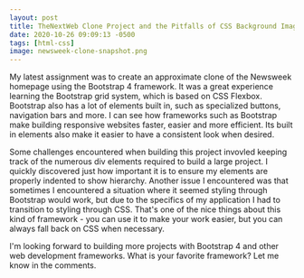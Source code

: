 ```yaml
---
layout: post
title: TheNextWeb Clone Project and the Pitfalls of CSS Background Images
date: 2020-10-26 09:09:13 -0500
tags: [html-css]
image: newsweek-clone-snapshot.png
---
```

My latest assignment was to create an approximate clone of the Newsweek homepage using the Bootstrap 4 framework. It was a great experience learning the Bootstrap grid system, which is based on CSS Flexbox. Bootstrap also has a lot of elements built in, such as specialized buttons, navigation bars and more. I can see how frameworks such as Bootstrap make building responsive websites faster, easier and more efficient. Its built in elements also make it easier to have a consistent look when desired.

Some challenges encountered when building this project invovled keeping track of the numerous div elements required to build a large project. I quickly discovered just how important it is to ensure my elements are properly indented to show hierarchy. Another issue I encountered was that sometimes I encountered a situation where it seemed styling through Bootstrap would work, but due to the specifics of my application I had to transition to styling through CSS. That's one of the nice things about this kind of framework - you can use it to make your work easier, but you can always fall back on CSS when necessary.

I'm looking forward to building more projects with Bootstrap 4 and other web development frameworks. What is your favorite framework? Let me know in the comments.